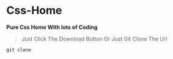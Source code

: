 # Css-Home
**Pure Css Home With lots of Coding** 

> Just Click The Download Button
> Or Just Git Clone The Url

```gitClone
git clone 

```

